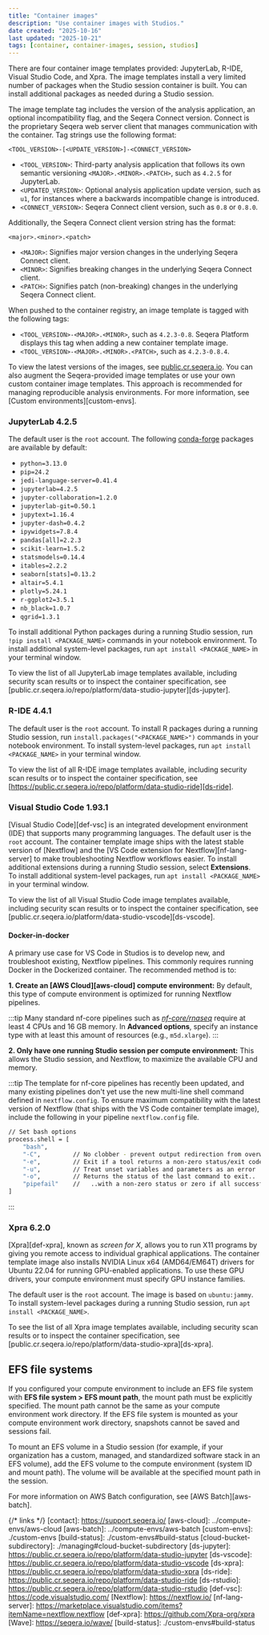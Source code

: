 ```yaml
---
title: "Container images"
description: "Use container images with Studios."
date created: "2025-10-16"
last updated: "2025-10-21"
tags: [container, container-images, session, studios]
---
```


There are four container image templates provided: JupyterLab, R-IDE, Visual Studio Code, and Xpra. The image templates install a very limited number of packages when the Studio session container is built. You can install additional packages as needed during a Studio session.

The image template tag includes the version of the analysis application, an optional incompatibility flag, and the Seqera Connect version. Connect is the proprietary Seqera web server client that manages communication with the container. Tag strings use the following format:

```ignore title="Image template tag"
<TOOL_VERSION>-[<UPDATE_VERSION>]-<CONNECT_VERSION>
```

- `<TOOL_VERSION>`: Third-party analysis application that follows its own semantic versioning `<MAJOR>.<MINOR>.<PATCH>`, such as `4.2.5` for JupyterLab.
- `<UPDATED_VERSION>`: Optional analysis application update version, such as `u1`, for instances where a backwards incompatible change is introduced.
- `<CONNECT_VERSION>`: Seqera Connect client version, such as `0.8` or `0.8.0`.

Additionally, the Seqera Connect client version string has the format:

```ignore title="Seqera version tag subset"
<major>.<minor>.<patch>
```

- `<MAJOR>`: Signifies major version changes in the underlying Seqera Connect client.
- `<MINOR>`: Signifies breaking changes in the underlying Seqera Connect client.
- `<PATCH>`: Signifies patch (non-breaking) changes in the underlying Seqera Connect client.

When pushed to the container registry, an image template is tagged with the following tags:

- `<TOOL_VERSION>-<MAJOR>.<MINOR>`, such as `4.2.3-0.8`. Seqera Platform displays this tag when adding a new container template image.
- `<TOOL_VERSION>-<MAJOR>.<MINOR>.<PATCH>`, such as `4.2.3-0.8.4`.

To view the latest versions of the images, see [public.cr.seqera.io](https://public.cr.seqera.io/). You can also augment the Seqera-provided image templates or use your own custom container image templates. This approach is recommended for managing reproducible analysis environments. For more information, see [Custom environments][custom-envs].

### JupyterLab 4.2.5

The default user is the `root` account. The following [conda-forge](https://conda-forge.org/) packages are available by default:

- `python=3.13.0`
- `pip=24.2`
- `jedi-language-server=0.41.4`
- `jupyterlab=4.2.5`
- `jupyter-collaboration=1.2.0`
- `jupyterlab-git=0.50.1`
- `jupytext=1.16.4`
- `jupyter-dash=0.4.2`
- `ipywidgets=7.8.4`
- `pandas[all]=2.2.3`
- `scikit-learn=1.5.2`
- `statsmodels=0.14.4`
- `itables=2.2.2`
- `seaborn[stats]=0.13.2`
- `altair=5.4.1`
- `plotly=5.24.1`
- `r-ggplot2=3.5.1`
- `nb_black=1.0.7`
- `qgrid=1.3.1`

To install additional Python packages during a running Studio session, run `!pip install <PACKAGE_NAME>` commands in your notebook environment. To install additional system-level packages, run `apt install <PACKAGE_NAME>` in your terminal window.

To view the list of all JupyterLab image templates available, including security scan results or to inspect the container specification, see [public.cr.seqera.io/repo/platform/data-studio-jupyter][ds-jupyter].

### R-IDE 4.4.1

The default user is the `root` account. To install R packages during a running Studio session, run `install.packages("<PACKAGE_NAME>")` commands in your notebook environment. To install system-level packages, run `apt install <PACKAGE_NAME>` in your terminal window.

To view the list of all R-IDE image templates available, including security scan results or to inspect the container specification, see [https://public.cr.seqera.io/repo/platform/data-studio-ride][ds-ride].

### Visual Studio Code 1.93.1

[Visual Studio Code][def-vsc] is an integrated development environment (IDE) that supports many programming languages. The default user is the `root` account. The container template image ships with the latest stable version of [Nextflow] and the [VS Code extension for Nextflow][nf-lang-server] to make troubleshooting Nextflow workflows easier. To install additional extensions during a running Studio session, select **Extensions**. To install additional system-level packages, run `apt install <PACKAGE_NAME>` in your terminal window.

To view the list of all Visual Studio Code image templates available, including security scan results or to inspect the container specification, see [public.cr.seqera.io/platform/data-studio-vscode][ds-vscode].

#### Docker-in-docker

A primary use case for VS Code in Studios is to develop new, and troubleshoot existing, Nextflow pipelines. This commonly requires running Docker in the Dockerized container. The recommended method is to:

**1. Create an [AWS Cloud][aws-cloud] compute environment:** By default, this type of compute environment is optimized for running Nextflow pipelines.

:::tip
Many standard nf-core pipelines such as [*nf-core/rnaseq*](https://nf-co.re/rnaseq) require at least 4 CPUs and 16 GB memory. In **Advanced options**, specify an instance type with at least this amount of resources (e.g., `m5d.xlarge`).
:::

**2. Only have one running Studio session per compute environment:** This allows the Studio session, and Nextflow, to maximize the available CPU and memory.

:::tip
The template for nf-core pipelines has recently been updated, and many existing pipelines don't yet use the new multi-line shell command defined in `nextflow.config`. To ensure maximum compatibility with the latest version of Nextflow (that ships with the VS Code container template image), include the following in your pipeline `nextflow.config` file.

```bash
// Set bash options
process.shell = [
    "bash",
    "-C",         // No clobber - prevent output redirection from overwriting files.
    "-e",         // Exit if a tool returns a non-zero status/exit code
    "-u",         // Treat unset variables and parameters as an error
    "-o",         // Returns the status of the last command to exit..
    "pipefail"    //   ..with a non-zero status or zero if all successfully execute
]
```
:::

### Xpra 6.2.0

[Xpra][def-xpra], known as _screen for X_, allows you to run X11 programs by giving you remote access to individual graphical applications. The container template image also installs NVIDIA Linux x64 (AMD64/EM64T) drivers for Ubuntu 22.04 for running GPU-enabled applications. To use these GPU drivers, your compute environment must specify GPU instance families.

The default user is the `root` account. The image is based on `ubuntu:jammy`. To install system-level packages during a running Studio session, run `apt install <PACKAGE_NAME>`.

To see the list of all Xpra image templates available, including security scan results or to inspect the container specification, see [public.cr.seqera.io/repo/platform/data-studio-xpra][ds-xpra].

## EFS file systems

If you configured your compute environment to include an EFS file system with **EFS file system > EFS mount path**, the mount path must be explicitly specified. The mount path cannot be the same as your compute environment work directory. If the EFS file system is mounted as your compute environment work directory, snapshots cannot be saved and sessions fail.

To mount an EFS volume in a Studio session (for example, if your organization has a custom, managed, and standardized software stack in an EFS volume), add the EFS volume to the compute environment (system ID and mount path). The volume will be available at the specified mount path in the session.

For more information on AWS Batch configuration, see [AWS Batch][aws-batch].

{/* links */}
[contact]: https://support.seqera.io/
[aws-cloud]: ../compute-envs/aws-cloud
[aws-batch]: ../compute-envs/aws-batch
[custom-envs]: ./custom-envs
[build-status]: ./custom-envs#build-status
[cloud-bucket-subdirectory]: ./managing#cloud-bucket-subdirectory
[ds-jupyter]: https://public.cr.seqera.io/repo/platform/data-studio-jupyter
[ds-vscode]: https://public.cr.seqera.io/repo/platform/data-studio-vscode
[ds-xpra]: https://public.cr.seqera.io/repo/platform/data-studio-xpra
[ds-ride]: https://public.cr.seqera.io/repo/platform/data-studio-ride
[ds-rstudio]: https://public.cr.seqera.io/repo/platform/data-studio-rstudio
[def-vsc]: https://code.visualstudio.com/
[Nextflow]: https://nextflow.io/
[nf-lang-server]: https://marketplace.visualstudio.com/items?itemName=nextflow.nextflow
[def-xpra]: https://github.com/Xpra-org/xpra
[Wave]: https://seqera.io/wave/
[build-status]: ./custom-envs#build-status


